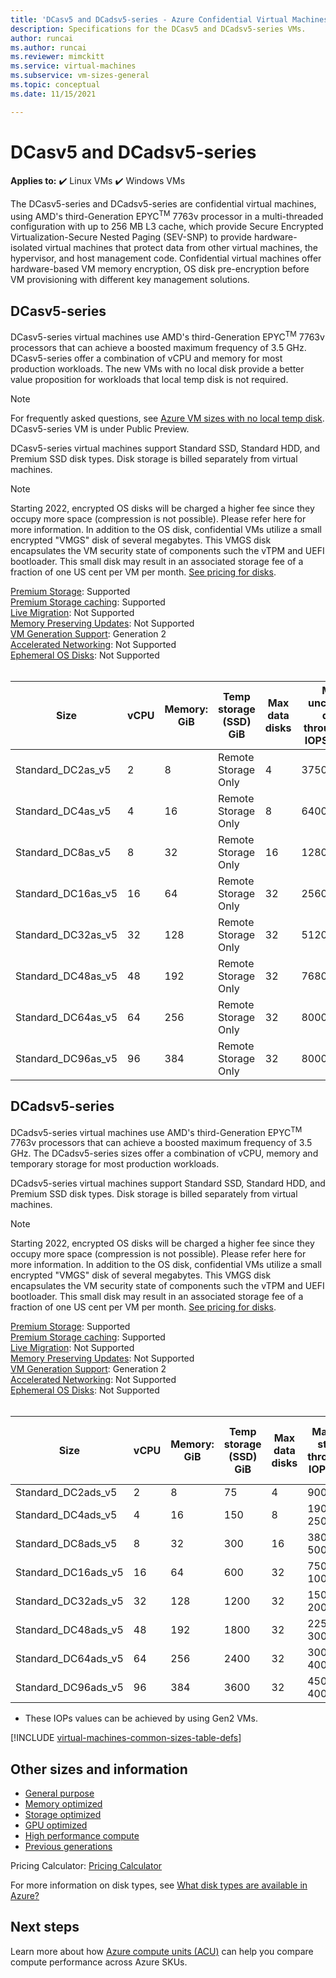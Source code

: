 ```yaml
---
title: 'DCasv5 and DCadsv5-series - Azure Confidential Virtual Machines'
description: Specifications for the DCasv5 and DCadsv5-series VMs. 
author: runcai 
ms.author: runcai
ms.reviewer: mimckitt
ms.service: virtual-machines
ms.subservice: vm-sizes-general
ms.topic: conceptual
ms.date: 11/15/2021

---
```


# DCasv5 and DCadsv5-series

**Applies to:** :heavy_check_mark: Linux VMs :heavy_check_mark: Windows VMs 

The DCasv5-series and DCadsv5-series are confidential virtual machines, using AMD's third-Generation EPYC<sup>TM</sup> 7763v processor in a multi-threaded configuration with up to 256 MB L3 cache, which provide Secure Encrypted Virtualization-Secure Nested Paging (SEV-SNP) to provide hardware-isolated virtual machines that protect data from other virtual machines, the hypervisor, and host management code. Confidential virtual machines offer hardware-based VM memory encryption, OS disk pre-encryption before VM provisioning with different key management solutions. 

## DCasv5-series

DCasv5-series virtual machines use AMD's third-Generation EPYC<sup>TM</sup> 7763v processors that can achieve a boosted maximum frequency of 3.5 GHz. DCasv5-series offer a combination of vCPU and memory for most production workloads. The new VMs with no local disk provide a better value proposition for workloads that local temp disk is not required.
> [!NOTE]
> For frequently asked questions, see [Azure VM sizes with no local temp disk](azure-vms-no-temp-disk.yml). DCasv5-series VM is under Public Preview.

DCasv5-series virtual machines support Standard SSD, Standard HDD, and Premium SSD disk types. Disk storage is billed separately from virtual machines. 
> [!NOTE] 
> Starting 2022, encrypted OS disks will be charged a higher fee since they occupy more space (compression is not possible). Please refer here for more information. In addition to the OS disk, confidential VMs utilize a small encrypted "VMGS" disk of several megabytes. This VMGS disk encapsulates the VM security state of components such the vTPM and UEFI bootloader. This small disk may result in an associated storage fee of a fraction of one US cent per VM per month. [See pricing for disks](https://azure.microsoft.com/pricing/details/managed-disks/). 

[Premium Storage](premium-storage-performance.md): Supported <br>
[Premium Storage caching](premium-storage-performance.md): Supported <br>
[Live Migration](maintenance-and-updates.md): Not Supported <br>
[Memory Preserving Updates](maintenance-and-updates.md): Not Supported <br>
[VM Generation Support](generation-2.md): Generation 2 <br>
[Accelerated Networking](../virtual-network/create-vm-accelerated-networking-cli.md): Not Supported <br>
[Ephemeral OS Disks](ephemeral-os-disks.md): Not Supported <br><br>

| Size | vCPU | Memory: GiB | Temp storage (SSD) GiB | Max data disks | Max uncached disk throughput: IOPS/MBps | Max NICs |
|---|---|---|---|---|---|---|
| Standard_DC2as_v5  | 2  | 8   | Remote Storage Only | 4  | 3750/82    | 2 |
| Standard_DC4as_v5  | 4  | 16  | Remote Storage Only | 8  | 6400/144   | 2 |
| Standard_DC8as_v5  | 8  | 32  | Remote Storage Only | 16 | 12800/200  | 4 |
| Standard_DC16as_v5 | 16 | 64  | Remote Storage Only | 32 | 25600/384  | 4 |
| Standard_DC32as_v5 | 32 | 128 | Remote Storage Only | 32 | 51200/768  | 8 |
| Standard_DC48as_v5 | 48 | 192 | Remote Storage Only | 32 | 76800/1152 | 8 |
| Standard_DC64as_v5 | 64 | 256 | Remote Storage Only | 32 | 80000/1200 | 8 |
| Standard_DC96as_v5 | 96 | 384 | Remote Storage Only | 32 | 80000/1600 | 8 |



## DCadsv5-series

DCadsv5-series virtual machines use AMD's third-Generation EPYC<sup>TM</sup> 7763v processors that can achieve a boosted maximum frequency of 3.5 GHz. The DCadsv5-series sizes offer a combination of vCPU, memory and temporary storage for most production workloads.

DCadsv5-series virtual machines support Standard SSD, Standard HDD, and Premium SSD disk types. Disk storage is billed separately from virtual machines.

> [!NOTE] 
> Starting 2022, encrypted OS disks will be charged a higher fee since they occupy more space (compression is not possible). Please refer here for more information. In addition to the OS disk, confidential VMs utilize a small encrypted "VMGS" disk of several megabytes. This VMGS disk encapsulates the VM security state of components such the vTPM and UEFI bootloader. This small disk may result in an associated storage fee of a fraction of one US cent per VM per month. [See pricing for disks](https://azure.microsoft.com/pricing/details/managed-disks/). 


[Premium Storage](premium-storage-performance.md): Supported <br>
[Premium Storage caching](premium-storage-performance.md): Supported <br>
[Live Migration](maintenance-and-updates.md): Not Supported <br>
[Memory Preserving Updates](maintenance-and-updates.md): Not Supported <br>
[VM Generation Support](generation-2.md): Generation 2 <br>
[Accelerated Networking](../virtual-network/create-vm-accelerated-networking-cli.md): Not Supported <br>
[Ephemeral OS Disks](ephemeral-os-disks.md): Not Supported <br><br>

| Size | vCPU | Memory: GiB | Temp storage (SSD) GiB | Max data disks | Max temp storage throughput: IOPS/MBps | Max uncached disk throughput: IOPS/MBps | Max NICs |
|---|---|---|---|---|---|---|---|
| Standard_DC2ads_v5  | 2  | 8   | 75   | 4  | 9000 / 125    | 3750/82    | 2 |
| Standard_DC4ads_v5  | 4  | 16  | 150  | 8  | 19000 / 250   | 6400/144   | 2 |
| Standard_DC8ads_v5  | 8  | 32  | 300  | 16 | 38000 / 500   | 12800/200  | 4 |
| Standard_DC16ads_v5 | 16 | 64  | 600  | 32 | 75000 / 1000  | 25600/384  | 4 |
| Standard_DC32ads_v5 | 32 | 128 | 1200 | 32 | 150000 / 2000 | 51200/768  | 8 |
| Standard_DC48ads_v5 | 48 | 192 | 1800 | 32 | 225000 / 3000 | 76800/1152 | 8 |
| Standard_DC64ads_v5 | 64 | 256 | 2400 | 32 | 300000 / 4000 | 80000/1200 | 8 |
| Standard_DC96ads_v5 | 96 | 384 | 3600 | 32 | 450000 / 4000 | 80000/1600 | 8 |

* These IOPs values can be achieved by using Gen2 VMs.<br>



[!INCLUDE [virtual-machines-common-sizes-table-defs](../../includes/virtual-machines-common-sizes-table-defs.md)]

## Other sizes and information

- [General purpose](sizes-general.md)
- [Memory optimized](sizes-memory.md)
- [Storage optimized](sizes-storage.md)
- [GPU optimized](sizes-gpu.md)
- [High performance compute](sizes-hpc.md)
- [Previous generations](sizes-previous-gen.md)

Pricing Calculator: [Pricing Calculator](https://azure.microsoft.com/pricing/calculator/)

For more information on disk types, see [What disk types are available in Azure?](disks-types.md)

## Next steps

Learn more about how [Azure compute units (ACU)](acu.md) can help you compare compute performance across Azure SKUs.
